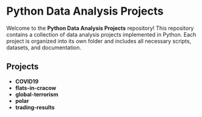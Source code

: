 # Python Data Analysis Projects

Welcome to the **Python Data Analysis Projects** repository! This repository contains a collection of data analysis projects implemented in Python. Each project is organized into its own folder and includes all necessary scripts, datasets, and documentation.

## Projects

- **COVID19**  
- **flats-in-cracow**  
- **global-terrorism**  
- **polar**  
- **trading-results**

